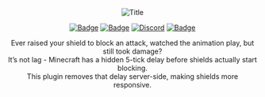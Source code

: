 <div align="center">
  <img alt="Title" src="https://cdn.modrinth.com/data/cached_images/f7147c32b682b311087c75761b6ff0678e5157b7_0.webp">
  
  <a target="_blank" href="https://adoptium.net/en-GB/temurin/releases/"><img alt="Badge" src="https://img.shields.io/badge/Java-17%2B-%20%23e74c3c%20?style=for-the-badge"></a>
  <a target="_blank" href="https://papermc.io/downloads/paper"><img alt="Badge" src="https://img.shields.io/badge/Minecraft-1.19.4%2B-%20%23e74c3c%20?style=for-the-badge"></a>
  <a target="_blank" href="https://discord.gg/8YRdnf5V42"><img alt="Discord" src="https://img.shields.io/discord/1370011451451772938?style=for-the-badge&label=Discord&color=%237289DA"></a>
  <a target="_blank" href="https://mit-license.org/"><img alt="Badge" src="https://img.shields.io/badge/License-MIT-%2327ae60?style=for-the-badge"></a>

  <p>
  Ever raised your shield to block an attack, watched the animation play, but still took damage?
  <br>It’s not lag - Minecraft has a hidden 5-tick delay before shields actually start blocking.  
  <br>This plugin removes that delay server-side, making shields more responsive.
  </p>
</div>
